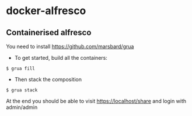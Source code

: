 # docker-alfresco



## Containerised alfresco

You need to install https://github.com/marsbard/grua

* To get started, build all the containers:

`$ grua fill`

* Then stack the composition

`$ grua stack`

At the end you should be able to visit [https://localhost/share](https://localhost/share) and login with admin/admin
